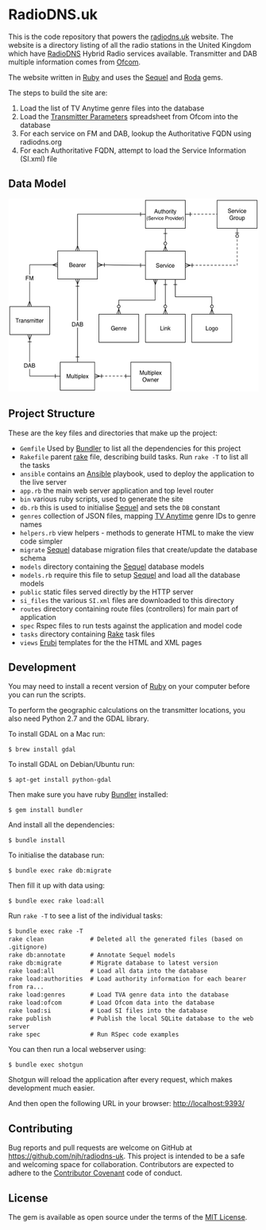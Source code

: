 RadioDNS.uk
===========

This is the code repository that powers the [radiodns.uk] website. The website is a directory
listing of all the radio stations in the United Kingdom which have [RadioDNS] Hybrid Radio
services available. Transmitter and DAB multiple information comes from [Ofcom].

The website written in [Ruby] and uses the [Sequel] and [Roda] gems.


The steps to build the site are:

1. Load the list of TV Anytime genre files into the database
2. Load the [Transmitter Parameters] spreadsheet from Ofcom into the database
3. For each service on FM and DAB, lookup the Authoritative FQDN using radiodns.org
4. For each Authoritative FQDN, attempt to load the Service Information (SI.xml) file


## Data Model

<img src="https://github.com/njh/radiodns-uk/blob/master/docs/data-model.png?raw=true" width="533" height="388" alt="Data Model Diagram" />

## Project Structure

These are the key files and directories that make up the project:

* `Gemfile` Used by [Bundler] to list all the dependencies for this project
* `Rakefile` parent [rake] file, describing build tasks. Run `rake -T` to list all the tasks
* `ansible` contains an [Ansible] playbook, used to deploy the application to the live server
* `app.rb` the main web server application and top level router
* `bin` various ruby scripts, used to generate the site
* `db.rb` this is used to initialise [Sequel] and sets the `DB` constant
* `genres` collection of JSON files, mapping [TV Anytime] genre IDs to genre names
* `helpers.rb` view helpers - methods to generate HTML to make the view code simpler
* `migrate` [Sequel] database migration files that create/update the database schema
* `models` directory containing the [Sequel] database models
* `models.rb` require this file to setup [Sequel] and load all the database models
* `public` static files served directly by the HTTP server
* `si_files` the various `SI.xml` files are downloaded to this directory
* `routes` directory containing route files (controllers) for main part of application
* `spec` Rspec files to run tests against the application and model code
* `tasks` directory containing [Rake] task files
* `views` [Erubi] templates for the the HTML and XML pages


## Development

You may need to install a recent version of [Ruby] on your computer before you can run the scripts.

To perform the geographic calculations on the transmitter locations, you also need Python 2.7 and the GDAL library.

To install GDAL on a Mac run:

    $ brew install gdal
    
To install GDAL on Debian/Ubuntu run:

    $ apt-get install python-gdal

Then make sure you have ruby [Bundler] installed:

    $ gem install bundler

And install all the dependencies:

    $ bundle install

To initialise the database run:

    $ bundle exec rake db:migrate

Then fill it up with data using:

    $ bundle exec rake load:all

Run `rake -T` to see a list of the individual tasks:

    $ bundle exec rake -T
    rake clean             # Deleted all the generated files (based on .gitignore)
    rake db:annotate       # Annotate Sequel models
    rake db:migrate        # Migrate database to latest version
    rake load:all          # Load all data into the database
    rake load:authorities  # Load authority information for each bearer from ra...
    rake load:genres       # Load TVA genre data into the database
    rake load:ofcom        # Load Ofcom data into the database
    rake load:si           # Load SI files into the database
    rake publish           # Publish the local SQLite database to the web server
    rake spec              # Run RSpec code examples

You can then run a local webserver using:

    $ bundle exec shotgun

Shotgun will reload the application after every request, which makes development much easier.

And then open the following URL in your browser: [http://localhost:9393/]


## Contributing

Bug reports and pull requests are welcome on GitHub at https://github.com/njh/radiodns-uk.
This project is intended to be a safe and welcoming space for collaboration. Contributors are expected to adhere to the [Contributor Covenant](http://contributor-covenant.org) code of conduct.


## License

The gem is available as open source under the terms of the [MIT License].


[Ansible]:                   http://www.ansible.com/
[Bundler]:                   http://bundler.io/
[Erubi]:                     https://github.com/jeremyevans/erubi
[http://localhost:9393/]:    http://localhost:9393/
[MIT License]:               http://opensource.org/licenses/MIT
[Ofcom]:                     https://www.ofcom.org.uk/
[radiodns.uk]:               http://www.radiodns.uk/
[RadioDNS]:                  http://www.radiodns.org/
[Rake]:                      https://github.com/ruby/rake
[Roda]:                      http://roda.jeremyevans.net/
[Ruby]:                      http://ruby-lang.org/
[Sequel]:                    http://sequel.jeremyevans.net/
[Transmitter Parameters]:    https://www.ofcom.org.uk/spectrum/information/radio-tech-parameters
[TV Anytime]:                http://www.tv-anytime.org/

